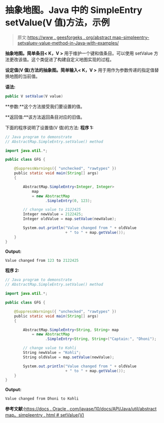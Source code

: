 # 抽象地图。Java 中的 SimpleEntry setValue(V 值)方法，示例

> 原文:[https://www . geesforgeks . org/abstract map-simpleentry-setvaluev-value-method-in-Java-with-examples/](https://www.geeksforgeeks.org/abstractmap-simpleentry-setvaluev-value-method-in-java-with-examples/)

**抽象地图。简单条目< K，V >** 用于维护一个键和值条目。可以使用 setValue 方法更改该值。这个类促进了构建自定义地图实现的过程。

**设定值(V 值)**方法的**抽象图。简单输入< K，V >** 用于用作为参数传递的指定值替换地图的当前值。

**语法:**

```java
public V setValue(V value)

```

**参数:**这个方法接受我们要设置的值。

**返回值:**该方法返回条目对应的旧值。

下面的程序说明了设置值(V 值)的方法:
**程序 1:**

```java
// Java program to demonstrate
// AbstractMap.SimpleEntry.setValue() method

import java.util.*;

public class GFG {

    @SuppressWarnings({ "unchecked", "rawtypes" })
    public static void main(String[] args)
    {

        AbstractMap.SimpleEntry<Integer, Integer>
            map
            = new AbstractMap
                  .SimpleEntry(0, 123);

        // change value to 2122425
        Integer newValue = 2122425;
        Integer oldValue = map.setValue(newValue);

        System.out.println("Value changed from " + oldValue
                           + " to " + map.getValue());
    }
}
```

**Output:**

```java
Value changed from 123 to 2122425

```

**程序 2:**

```java
// Java program to demonstrate
// AbstractMap.SimpleEntry.setValue() method

import java.util.*;

public class GFG {

    @SuppressWarnings({ "unchecked", "rawtypes" })
    public static void main(String[] args)
    {

        AbstractMap.SimpleEntry<String, String> map
            = new AbstractMap
                  .SimpleEntry<String, String>("Captain:", "Dhoni");

        // change value to Kohli
        String newValue = "Kohli";
        String oldValue = map.setValue(newValue);

        System.out.println("Value changed from " + oldValue
                           + " to " + map.getValue());
    }
}
```

**Output:**

```java
Value changed from Dhoni to Kohli

```

**参考文献:**[https://docs . Oracle . com/javase/10/docs/API/Java/util/abstract map。simpleentry . html # setValue(V)](https://docs.oracle.com/javase/10/docs/api/java/util/AbstractMap.SimpleEntry.html#setValue(V))